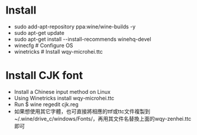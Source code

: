 Install
=====
* sudo add-apt-repository ppa:wine/wine-builds -y
* sudo apt-get update
* sudo apt-get install --install-recommends winehq-devel
* winecfg # Configure OS
* winetricks # Install wqy-microhei.ttc

Install CJK font
=====
* Install a Chinese input method on Linux
* Using Winetricks install wqy-microhei.ttc 
* Run $ wine regedit cjk.reg
* 如果想使用其它字體，也可直接將相應的ttf或ttc文件複製到~/.wine/drive_c/windows/Fonts/，再用其文件名替換上面的wqy-zenhei.ttc即可